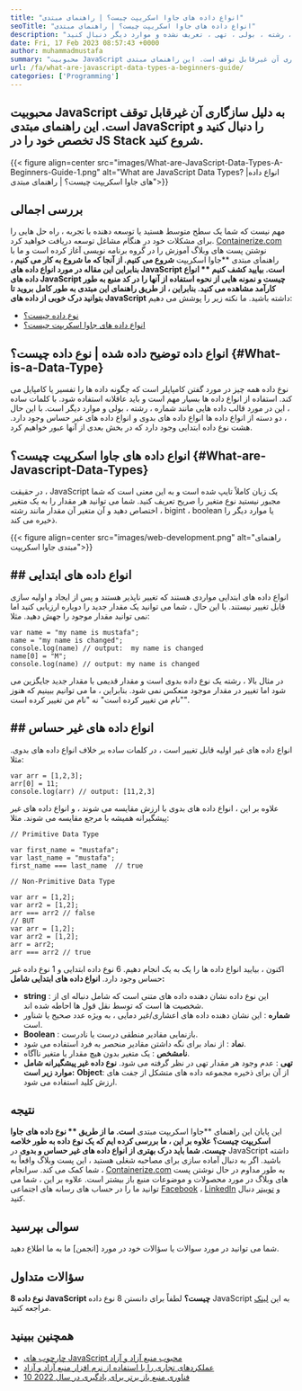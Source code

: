 ```yaml
---
title: "انواع داده های جاوا اسکریپت چیست؟ | راهنمای مبتدی" 
seoTitle: "انواع داده های جاوا اسکریپت چیست؟ | راهنمای مبتدی" 
description: "انواع داده های جاوا اسکریپت چیست؟ این راهنمای مبتدی را برای یادگیری 7 نوع داده مورد استفاده در شماره جاوا اسکریپت ، رشته ، بولی ، تهی ، تعریف نشده و موارد دیگر دنبال کنید." 
date: Fri, 17 Feb 2023 08:57:43 +0000
author: muhammadmustafa
summary: "محبوبیت JavaScript به دلیل سازگاری آن غیرقابل توقف است. این راهنمای مبتدی JavaScript را دنبال کنید و تخصص خود را در JS Stack شروع کنید." 
url: /fa/what-are-javascript-data-types-a-beginners-guide/
categories: ['Programming']
---
```


## محبوبیت JavaScript به دلیل سازگاری آن غیرقابل توقف است. این راهنمای مبتدی JavaScript را دنبال کنید و تخصص خود را در JS Stack شروع کنید.

{{< figure align=center src="images/What-are-JavaScript-Data-Types-A-Beginners-Guide-1.png" alt="What are JavaScript Data Types? |انواع داده های جاوا اسکریپت چیست؟ | راهنمای مبتدی">}}


## بررسی اجمالی
مهم نیست که شما یک سطح متوسط ​​هستید یا توسعه دهنده با تجربه ، راه حل هایی را برای مشکلات خود در هنگام مشاغل توسعه دریافت خواهید کرد. [Containerize.com][1] نوشتن پست های وبلاگ آموزش را در گروه برنامه نویسی آغاز کرده است و ما با راهنمای مبتدی **جاوا اسکریپت  **شروع می کنیم. از آنجا که ما شروع به کار می کنیم ، بنابراین این مقاله در مورد انواع داده های JavaScript است. بیایید کشف کنیم **  انواع داده های JavaScript  **چیست و نمونه هایی از نحوه استفاده از آنها را در کد منبع به طور کارآمد مشاهده می کنید. بنابراین ، از طریق راهنمای این مبتدی به طور کامل بروید تا بتوانید درک خوبی از**   داده های JavaScript** داشته باشید.
ما نکته زیر را پوشش می دهیم:
  * [نوع داده چیست؟][2]
  * [انواع داده های جاوا اسکریپت چیست؟][3]

## انواع داده توضیح داده شده | نوع داده چیست؟   {#What-is-a-Data-Type}
نوع داده همه چیز در مورد گفتن کامپایلر است که چگونه داده ها را تفسیر یا کامپایل می کند. استفاده از انواع داده ها بسیار مهم است و باید عاقلانه استفاده شود. با کلمات ساده ، این در مورد قالب داده هایی مانند شماره ، رشته ، بولی و موارد دیگر است. با این حال ، دو دسته از انواع داده ها انواع داده های بدوی و انواع داده های غیر حساس وجود دارد. هشت نوع داده ابتدایی وجود دارد که در بخش بعدی از آنها عبور خواهیم کرد.

## انواع داده های جاوا اسکریپت چیست؟   {#What-are-Javascript-Data-Types}
در حقیقت ، JavaScript یک زبان کاملاً تایپ شده است و به این معنی است که شما مجبور نیستید نوع متغیر را صریح تعریف کنید. شما می توانید هر مقدار را به یک متغیر اختصاص دهید و آن متغیر آن مقدار مانند رشته ، bigint ، boolean یا موارد دیگر را ذخیره می کند.

{{< figure align=center src="images/web-development.png" alt="راهنمای مبتدی جاوا اسکریپت">}}


## ## انواع داده های ابتدایی
انواع داده های ابتدایی مواردی هستند که تغییر ناپذیر هستند و پس از ایجاد و اولیه سازی قابل تغییر نیستند. با این حال ، شما می توانید یک مقدار جدید را دوباره ارزیابی کنید اما نمی توانید مقدار موجود را جهش دهید.
مثلا:
```
var name = "my name is mustafa";
name = "my name is changed";
console.log(name) // output:  my name is changed
name[0] = "M";
console.log(name) // output: my name is changed
```
در مثال بالا ، رشته یک نوع داده بدوی است و مقدار قدیمی با مقدار جدید جایگزین می شود اما تغییر در مقدار موجود منعکس نمی شود. بنابراین ، ما می توانیم ببینیم که هنوز "نام من تغییر کرده است" نه "نام من تغییر کرده است".

## ## انواع داده های غیر حساس
انواع داده های غیر اولیه قابل تغییر است ، در کلمات ساده بر خلاف انواع داده های بدوی.
مثلا:
```
var arr = [1,2,3];
arr[0] = 11;
console.log(arr) // output: [11,2,3]
```
علاوه بر این ، انواع داده های بدوی با ارزش مقایسه می شوند ، و انواع داده های غیر پیشگیرانه همیشه با مرجع مقایسه می شوند.
مثلا:
```
// Primitive Data Type

var first_name = "mustafa";
var last_name = "mustafa";
first_name === last_name  // true

// Non-Primitive Data Type

var arr = [1,2];
var arr2 = [1,2];
arr === arr2 // false
// BUT
var arr = [1,2];
var arr2 = [1,2];
arr = arr2;
arr === arr2 // true
```
اکنون ، بیایید انواع داده ها را یک به یک انجام دهیم. 6 نوع داده ابتدایی و 1 نوع داده غیر حساس وجود دارد.
**انواع داده های ابتدایی شامل:**
  * **string** : این نوع داده نشان دهنده داده های متنی است که شامل دنباله ای از شخصیت ها است که توسط نقل قول ها احاطه شده اند.
  * **شماره** : این نشان دهنده داده های اعشاری/غیر دمایی ، به ویژه عدد صحیح یا شناور است.
  * **Boolean** : بازنمایی مقادیر منطقی درست یا نادرست.
  * **نماد** : از نماد برای نگه داشتن مقادیر منحصر به فرد استفاده می شود.
  * **نامشخص** : یک متغیر بدون هیچ مقدار یا متغیر ناآگاه.
  * **تهی** : عدم وجود هر مقدار تهی در نظر گرفته می شود.
**نوع داده غیر پیشگیرانه شامل موارد زیر است:**
**Object**: از آن برای ذخیره مجموعه داده های متشکل از جفت های ارزش کلید استفاده می شود.

## نتیجه
این پایان این راهنمای **جاوا اسکریپت مبتدی  **است. ما از طریق **  نوع داده های جاوا اسکریپت  **چیست؟ علاوه بر این ، ما بررسی کرده ایم که یک نوع داده به طور خلاصه چیست. شما باید درک بهتری از انواع داده های غیر حساس و**   بدوی** در JavaScript داشته باشید. اگر به دنبال آماده سازی برای مصاحبه شغلی هستید ، این پست وبلاگ واقعاً به شما کمک می کند.
سرانجام ، [Containerize.com][1] به طور مداوم در حال نوشتن پست های وبلاگ در مورد محصولات و موضوعات منبع باز بیشتر است. علاوه بر این ، شما می توانید ما را در حساب های رسانه های اجتماعی [Facebook][4] ، [LinkedIn][5] و [توییتر][6] دنبال کنید.

## سوالی بپرسید
شما می توانید در مورد سوالات یا سؤالات خود در مورد [انجمن] ما به ما اطلاع دهید.

## سؤالات متداول
**8 نوع داده JavaScript چیست؟**
لطفاً برای دانستن 8 نوع داده JavaScript به این [لینک][3] مراجعه کنید.

## همچنین ببینید
  * [چارچوب های JavaScript محبوب منبع آزاد و آزاد][8]
  * [عملکردهای تجاری را با استفاده از نرم افزار منبع آزاد و آزاد][9]
  * [10 فناوری منبع باز برتر برای یادگیری در سال 2022][10]

  
[1]: https://www.containerize.com/
[2]: #What-is-a-data-type
[3]: #What-are-JavaScript-Data-Types
[4]: https://web.facebook.com/containerize
[5]: https://www.linkedin.com/company/containerize/
[6]: https://twitter.com/containerize_co
[7]: https://forum.containerize.com/
[8]: //blog.containerize.com/2022/02/02/free-open-source-popular-javascript-frameworks/
[9]: https://blog.containerize.com/blogging/automate-business-operations-using-open-source-software/
[10]: //blog.containerize.com/2022/01/31/top-10-open-source-trending-technologies-of-2022/

